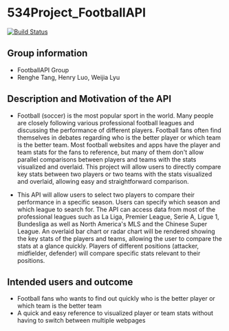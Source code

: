 # 534Project_FootballAPI
[![Build Status](https://app.travis-ci.com/henryluo-lyh/534Project_FootballAPI.svg?branch=main)](https://app.travis-ci.com/henryluo-lyh/534Project_FootballAPI)

## Group information
- FootballAPI Group
- Renghe Tang, Henry Luo, Weijia Lyu

## Description and Motivation of the API
- Football (soccer) is the most popular sport in the world. Many people are closely following various professional football leagues and discussing the performance of different players. Football fans often find themselves in debates regarding who is the better player or which team is the better team. Most football websites and apps have the player and team stats for the fans to reference, but many of them don't allow parallel comparisons between players and teams with the stats visualized and overlaid. This project will allow users to directly compare key stats between two players or two teams with the stats visualized and overlaid, allowing easy and straightforward comparison. 

- This API will allow users to select two players to compare their performance in a specific season. Users can specify which season and which league to search for. The API can access data from most of the professional leagues such as La Liga, Premier League, Serie A, Ligue 1, Bundesliga as well as North America's MLS and the Chinese Super League. An overlaid bar chart or radar chart will be rendered showing the key stats of the players and teams, allowing the user to compare the stats at a glance quickly. Players of different positions (attacker, midfielder, defender) will compare specific stats relevant to their positions. 

## Intended users and outcome
- Football fans who wants to find out quickly who is the better player or which team is the better team
- A quick and easy reference to visualized player or team stats without having to switch between multiple webpages
